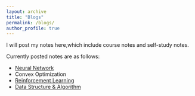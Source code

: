 ```yaml
---
layout: archive
title: "Blogs"
permalink: /blogs/
author_profile: true
---
```


I will post my notes here,which include course notes and self-study notes.

Currently posted notes are as follows:
- [Neural Network](../blogs/NN_note.md)
- Convex Optimization
- [Reinforcement Learning](../blogs/reinforcement_learning.md)
- [Data Structure & Algorithm](../blogs/数据结构期末复习.html)
